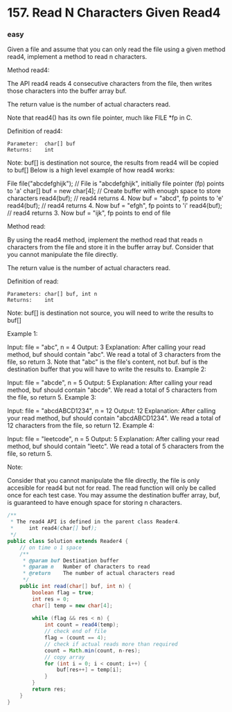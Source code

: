 # 157. Read N Characters Given Read4
### easy

Given a file and assume that you can only read the file using a given method read4, implement a method to read n characters.

 

Method read4:

The API read4 reads 4 consecutive characters from the file, then writes those characters into the buffer array buf.

The return value is the number of actual characters read.

Note that read4() has its own file pointer, much like FILE *fp in C.

Definition of read4:

    Parameter:  char[] buf
    Returns:    int

Note: buf[] is destination not source, the results from read4 will be copied to buf[]
Below is a high level example of how read4 works:

File file("abcdefghijk"); // File is "abcdefghijk", initially file pointer (fp) points to 'a'
char[] buf = new char[4]; // Create buffer with enough space to store characters
read4(buf); // read4 returns 4. Now buf = "abcd", fp points to 'e'
read4(buf); // read4 returns 4. Now buf = "efgh", fp points to 'i'
read4(buf); // read4 returns 3. Now buf = "ijk", fp points to end of file
 

Method read:

By using the read4 method, implement the method read that reads n characters from the file and store it in the buffer array buf. Consider that you cannot manipulate the file directly.

The return value is the number of actual characters read.

Definition of read:

    Parameters:	char[] buf, int n
    Returns:	int

Note: buf[] is destination not source, you will need to write the results to buf[]
 

Example 1:

Input: file = "abc", n = 4
Output: 3
Explanation: After calling your read method, buf should contain "abc". We read a total of 3 characters from the file, so return 3. Note that "abc" is the file's content, not buf. buf is the destination buffer that you will have to write the results to.
Example 2:

Input: file = "abcde", n = 5
Output: 5
Explanation: After calling your read method, buf should contain "abcde". We read a total of 5 characters from the file, so return 5.
Example 3:

Input: file = "abcdABCD1234", n = 12
Output: 12
Explanation: After calling your read method, buf should contain "abcdABCD1234". We read a total of 12 characters from the file, so return 12.
Example 4:

Input: file = "leetcode", n = 5
Output: 5
Explanation: After calling your read method, buf should contain "leetc". We read a total of 5 characters from the file, so return 5.
 

Note:

Consider that you cannot manipulate the file directly, the file is only accesible for read4 but not for read.
The read function will only be called once for each test case.
You may assume the destination buffer array, buf, is guaranteed to have enough space for storing n characters.



```Java
/**
 * The read4 API is defined in the parent class Reader4.
 *     int read4(char[] buf);
 */
public class Solution extends Reader4 {
    // on time o 1 space
    /**
     * @param buf Destination buffer
     * @param n   Number of characters to read
     * @return    The number of actual characters read
     */
    public int read(char[] buf, int n) {
        boolean flag = true;
        int res = 0;
        char[] temp = new char[4];
   
        while (flag && res < n) {
            int count = read4(temp);
            // check end of file
            flag = (count == 4);
            // check if actual reads more than required  
            count = Math.min(count, n-res);
            // copy array
            for (int i = 0; i < count; i++) {
                buf[res++] = temp[i];
            }
        }
        return res;
    }
}
```